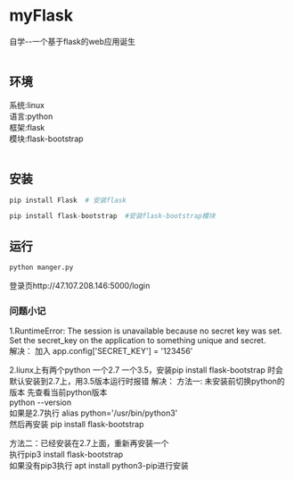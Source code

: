 # myFlask
自学--一个基于flask的web应用诞生<br>
<br>
## 环境
系统:linux<br>
语言:python<br>
框架:flask<br>
模块:flask-bootstrap <br>
<br>
## 安装
```python
pip install Flask  # 安装flask
```
```python
pip install flask-bootstrap  #安装flask-bootstrap模块
```
## 运行
```python
python manger.py
```
登录页http://47.107.208.146:5000/login<br>
### 问题小记
1.RuntimeError: The session is unavailable because no secret key was set.  Set the secret_key on the application to something unique and secret.<br>
解决：
加入  app.config['SECRET_KEY'] = '123456'<br>

2.liunx上有两个python 一个2.7 一个3.5，安装pip install flask-bootstrap 时会默认安装到2.7上，用3.5版本运行时报错
解决：
方法一: 未安装前切换python的版本
先查看当前python版本  
python --version<br>
如果是2.7执行
alias python='/usr/bin/python3'<br>
然后再安装
pip install flask-bootstrap<br>

方法二：已经安装在2.7上面，重新再安装一个<br>
执行pip3 install flask-bootstrap<br>
如果没有pip3执行 apt install python3-pip进行安装<br>
